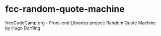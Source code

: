 # fcc-random-quote-machine
freeCodeCamp.org - Front-end Libraries project: Random Quote Machine by Hugo Dorfling
